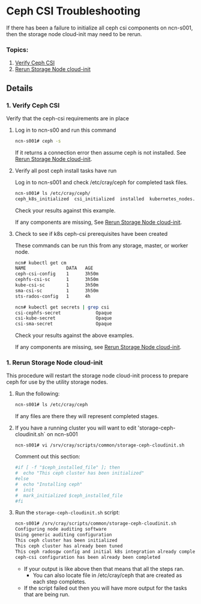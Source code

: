# Ceph CSI Troubleshooting

If there has been a failure to initialize all ceph csi components on ncn-s001, then the storage node
cloud-init may need to be rerun.

### Topics:
   1. [Verify Ceph CSI](#verify_ceph_csi)
   1. [Rerun Storage Node cloud-init](rerun_storage_node_cloud-init)

## Details

<a name="verify_ceph_csi"></a>
### 1. Verify Ceph CSI

Verify that the ceph-csi requirements are in place

   1. Log in to ncn-s00 and run this command

      ```bash
      ncn-s001# ceph -s
      ```
      If it returns a connection error then assume ceph is not installed. See [Rerun Storage Node cloud-init](#rerun_storage_node_cloud-init).  
   1. Verify all post ceph install tasks have run

      Log in to ncn-s001 and check /etc/cray/ceph for completed task files.

      ```bash
      ncn-s001# ls /etc/cray/ceph/
      ceph_k8s_initialized  csi_initialized  installed  kubernetes_nodes.txt  tuned
      ```

      Check your results against this example.

      If any components are missing, See [Rerun Storage Node cloud-init](#rerun_storage_node_cloud-init).

   1. Check to see if k8s ceph-csi prerequisites have been created

      These commands can be run this from any storage, master, or worker node.

      ```bash
      ncn# kubectl get cm
      NAME               DATA   AGE
      ceph-csi-config    1      3h50m
      cephfs-csi-sc      1      3h50m
      kube-csi-sc        1      3h50m
      sma-csi-sc         1      3h50m
      sts-rados-config   1      4h
      
      ncn# kubectl get secrets | grep csi
      csi-cephfs-secret             Opaque                                4      3h51m
      csi-kube-secret               Opaque                                2      3h51m
      csi-sma-secret                Opaque                                2      3h51m
      ```

      Check your results against the above examples.

      If any components are missing, see [Rerun Storage Node cloud-init](#rerun_storage_node_cloud-init).

<a name="rerun_storage_node_cloud-init"></a>
### 1. Rerun Storage Node cloud-init

   This procedure will restart the storage node cloud-init process to prepare ceph for use by the utility storage nodes.

   1. Run the following:

       ```bash
       ncn-s001# ls /etc/cray/ceph
       ```
       If any files are there they will represent completed stages.

   1. If you have a running cluster you will want to edit 'storage-ceph-cloudinit.sh` on ncn-s001

       ```
       ncn-s001# vi /srv/cray/scripts/common/storage-ceph-cloudinit.sh
       ```

       Comment out this section:

       ```bash
       #if [ -f "$ceph_installed_file" ]; then
       #  echo "This ceph cluster has been initialized"
       #else
       #  echo "Installing ceph"
       #  init
       #  mark_initialized $ceph_installed_file
       #fi
       ```

   1. Run the `storage-ceph-cloudinit.sh` script:

       ```bash
       ncn-s001# /srv/cray/scripts/common/storage-ceph-cloudinit.sh
       Configuring node auditing software
       Using generic auditing configuration
       This ceph cluster has been initialized
       This ceph cluster has already been tuned
       This ceph radosgw config and initial k8s integration already complete
       ceph-csi configuration has been already been completed
       ```

       * If your output is like above then that means that all the steps ran.
           - You can also locate file in /etc/cray/ceph that are created as each step completes.
       * If the script failed out then you will have more output for the tasks that are being run. 
